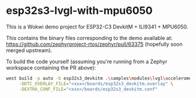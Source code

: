 # esp32s3-lvgl-with-mpu6050

This is a Wokwi demo project for ESP32-C3 DevkitM + ILI9341 + MPU6050.

This contains the binary files corresponding to the demo available at:
https://github.com/zephyrproject-rtos/zephyr/pull/63375 (hopefully soon merged upstream).

To build the code yourself (assuming you're running from a Zephyr workspace containing the PR
above):

```bash
west build -p auto -b esp32s3_devkitm .\samples\modules\lvgl\accelerometer_chart\ -- \
     -DDTC_OVERLAY_FILE="<xxx>/boards/esp32s3_devkitm.overlay" \
     -DEXTRA_CONF_FILE="<xxx>/boards/esp32s3_devkitm.conf"
```